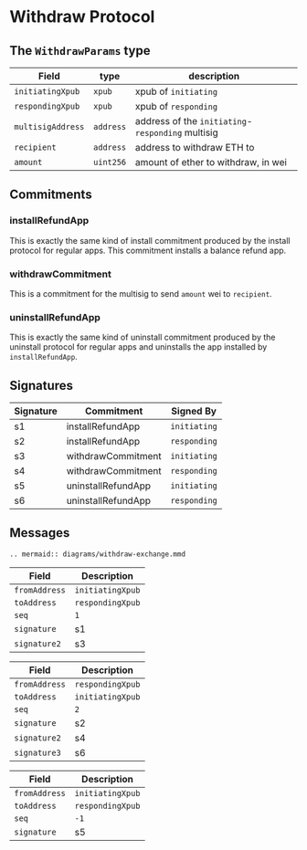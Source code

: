 # Withdraw Protocol

## The `WithdrawParams` type

|       Field       |   type    |                    description                    |
| ----------------- | --------- | ------------------------------------------------- |
| `initiatingXpub`  | `xpub`    | xpub of `initiating`                              |
| `respondingXpub`  | `xpub`    | xpub of `responding`                              |
| `multisigAddress` | `address` | address of the `initiating`-`responding` multisig |
| `recipient`       | `address` | address to withdraw ETH to                        |
| `amount`          | `uint256` | amount of ether to withdraw, in wei               |

## Commitments

### installRefundApp

This is exactly the same kind of install commitment produced by the install protocol for regular apps. This commitment installs a balance refund app.

### withdrawCommitment

This is a commitment for the multisig to send `amount` wei to `recipient`.

### uninstallRefundApp

This is exactly the same kind of uninstall commitment produced by the uninstall protocol for regular apps and uninstalls the app installed by `installRefundApp`.

## Signatures

| Signature |     Commitment     |  Signed By   |
| --------- | ------------------ | ------------ |
| s1        | installRefundApp   | `initiating` |
| s2        | installRefundApp   | `responding` |
| s3        | withdrawCommitment | `initiating` |
| s4        | withdrawCommitment | `responding` |
| s5        | uninstallRefundApp | `initiating` |
| s6        | uninstallRefundApp | `responding` |

## Messages

```eval_rst
.. mermaid:: diagrams/withdraw-exchange.mmd
```

|     Field     |   Description    |
| ------------- | ---------------- |
| `fromAddress` | `initiatingXpub` |
| `toAddress`   | `respondingXpub` |
| `seq`         | `1`              |
| `signature`   | s1               |
| `signature2`  | s3               |

|     Field     |   Description    |
| ------------- | ---------------- |
| `fromAddress` | `respondingXpub` |
| `toAddress`   | `initiatingXpub` |
| `seq`         | `2`              |
| `signature`   | s2               |
| `signature2`  | s4               |
| `signature3`  | s6               |

|     Field     |   Description    |
| ------------- | ---------------- |
| `fromAddress` | `initiatingXpub` |
| `toAddress`   | `respondingXpub` |
| `seq`         | `-1`              |
| `signature`   | s5               |
